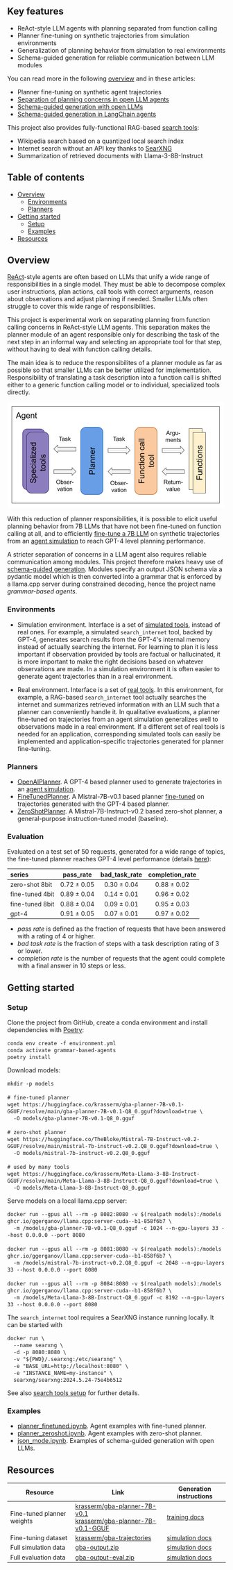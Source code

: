 ## Key features

- ReAct-style LLM agents with planning separated from function calling
- Planner fine-tuning on synthetic trajectories from simulation environments
- Generalization of planning behavior from simulation to real environments
- Schema-guided generation for reliable communication between LLM modules

You can read more in the following [overview](#overview) and in these articles:

- Planner fine-tuning on synthetic agent trajectories
- [Separation of planning concerns in open LLM agents](https://krasserm.github.io/2024/03/06/modular-agent/)
- [Schema-guided generation with open LLMs](https://krasserm.github.io/2023/12/18/llm-json-mode/)
- [Schema-guided generation in LangChain agents](https://krasserm.github.io/2023/12/10/grammar-based-agents/)

This project also provides fully-functional RAG-based [search tools](gba/tools/search/):

- Wikipedia search based on a quantized local search index
- Internet search without an API key thanks to [SearXNG](https://github.com/searxng/searxng)
- Summarization of retrieved documents with Llama-3-8B-Instruct

## Table of contents

- [Overview](#overview)
  - [Environments](#environments)
  - [Planners](#planners)
- [Getting started](#getting-started)
  - [Setup](#setup)
  - [Examples](#examples)
- [Resources](#resources)

## Overview

[ReAct](https://arxiv.org/abs/2210.03629)-style agents are often based on LLMs that unify a wide range of responsibilities in a single model. They must be able to decompose complex user instructions, plan actions, call tools with correct arguments, reason about observations and adjust planning if needed. Smaller LLMs often struggle to cover this wide range of responsibilities.

This project is experimental work on separating planning from function calling concerns in ReAct-style LLM agents. This separation makes the planner module of an agent responsible only for describing the task of the next step in an informal way and selecting an appropriate tool for that step, without having to deal with function calling details.

The main idea is to reduce the responsibilites of a planner module as far as possible so that smaller LLMs can be better utilized for implementation. Responsibility of translating a task description into a function call is shifted either to a generic function calling model or to individual, specialized tools directly.

![planner](docs/img/planner.png)

With this reduction of planner responsibilities, it is possible to elicit useful planning behavior from 7B LLMs that have not been fine-tuned on function calling at all, and to efficiently [fine-tune a 7B LLM](train/) on synthetic trajectories from an [agent simulation](simulation/) to reach GPT-4 level planning performance.

A stricter separation of concerns in a LLM agent also requires reliable communication among modules. This project therefore makes heavy use of [schema-guided generation](json_mode.ipynb). Modules specify an output JSON schema via a pydantic model which is then converted into a grammar that is enforced by a llama.cpp server during constrained decoding, hence the project name *grammar-based agents*.

### Environments

- Simulation environment. Interface is a set of [simulated tools](simulation/tools/), instead of real ones. For example, a simulated `search_internet` tool, backed by GPT-4, generates search results from the GPT-4's internal memory instead of actually searching the internet. For learning to plan it is less important if observation provided by tools are factual or hallucinated, it is more important to make the right decisions based on whatever observations are made. In a simulation environment it is often easier to generate agent trajectories than in a real environment.

- Real environment. Interface is a set of [real tools](gba/tools/). In this environment, for example, a RAG-based `search_internet` tool actually searches the internet and summarizes retrieved information with an LLM such that a planner can conveniently handle it. In qualitative evaluations, a planner fine-tuned on trajectories from an agent simulation generalizes well to observations made in a real environment. If a different set of real tools is needed for an application, corresponding simulated tools can easily be implemented and application-specific trajectories generated for planner fine-tuning.

### Planners

- [OpenAIPlanner](simulation/planner.py). A GPT-4 based planner used to generate trajectories in an [agent simulation](simulation/).
- [FineTunedPlanner](gba/planner/fine_tuned.py). A Mistral-7B-v0.1 based planner [fine-tuned](train/) on trajectories generated with the GPT-4 based planner.
- [ZeroShotPlanner](gba/planner/zero_shot.py). A Mistral-7B-Instruct-v0.2 based zero-shot planner, a general-purpose instruction-tuned model (baseline).

### Evaluation

Evaluated on a test set of 50 requests, generated for a wide range of topics, the fine-tuned planner reaches GPT-4 level performance (details [here](simulation/README.md#planner-evaluation)):

| series          | pass_rate   | bad_task_rate | completion_rate |
|:----------------|:-----------:|:-------------:|:---------------:|
| zero-shot 8bit  | 0.72 ± 0.05 | 0.30 ± 0.04   | 0.88 ± 0.02     |
| fine-tuned 4bit | 0.89 ± 0.04 | 0.14 ± 0.01   | 0.96 ± 0.02     |
| fine-tuned 8bit | 0.88 ± 0.04 | 0.09 ± 0.01   | 0.95 ± 0.03     |
| gpt-4           | 0.91 ± 0.05 | 0.07 ± 0.01   | 0.97 ± 0.02     |

- *pass rate* is defined as the fraction of requests that have been answered with a rating of 4 or higher.
- *bad task rate* is the fraction of steps with a task description rating of 3 or lower.
- *completion rate* is the number of requests that the agent could complete with a final answer in 10 steps or less.

## Getting started

### Setup

Clone the project from GitHub, create a conda environment and install dependencies with [Poetry](https://python-poetry.org/):

```shell
conda env create -f environment.yml
conda activate grammar-based-agents
poetry install
```

Download models:

```shell
mkdir -p models

# fine-tuned planner
wget https://huggingface.co/krasserm/gba-planner-7B-v0.1-GGUF/resolve/main/gba-planner-7B-v0.1-Q8_0.gguf?download=true \
  -O models/gba-planner-7B-v0.1-Q8_0.gguf

# zero-shot planner
wget https://huggingface.co/TheBloke/Mistral-7B-Instruct-v0.2-GGUF/resolve/main/mistral-7b-instruct-v0.2.Q8_0.gguf?download=true \
  -O models/mistral-7b-instruct-v0.2.Q8_0.gguf

# used by many tools
wget https://huggingface.co/krasserm/Meta-Llama-3-8B-Instruct-GGUF/resolve/main/Meta-Llama-3-8B-Instruct-Q8_0.gguf?download=true \
  -O models/Meta-Llama-3-8B-Instruct-Q8_0.gguf
```

Serve models on a local llama.cpp server:

```shell
docker run --gpus all --rm -p 8082:8080 -v $(realpath models):/models ghcr.io/ggerganov/llama.cpp:server-cuda--b1-858f6b7 \
  -m /models/gba-planner-7B-v0.1-Q8_0.gguf -c 1024 --n-gpu-layers 33 --host 0.0.0.0 --port 8080

docker run --gpus all --rm -p 8081:8080 -v $(realpath models):/models ghcr.io/ggerganov/llama.cpp:server-cuda--b1-858f6b7 \
  -m /models/mistral-7b-instruct-v0.2.Q8_0.gguf -c 2048 --n-gpu-layers 33 --host 0.0.0.0 --port 8080

docker run --gpus all --rm -p 8084:8080 -v $(realpath models):/models ghcr.io/ggerganov/llama.cpp:server-cuda--b1-858f6b7 \
  -m /models/Meta-Llama-3-8B-Instruct-Q8_0.gguf -c 8192 --n-gpu-layers 33 --host 0.0.0.0 --port 8080
```

The `search_internet` tool requires a SearXNG instance running locally. It can be started with

```shell
docker run \
  --name searxng \
  -d -p 8080:8080 \
  -v "${PWD}/.searxng:/etc/searxng" \
  -e "BASE_URL=http://localhost:8080" \
  -e "INSTANCE_NAME=my-instance" \
  searxng/searxng:2024.5.24-75e4b6512
```

See also [search tools setup](gba/tools/search/README.md#setup) for further details.

### Examples

- [planner_finetuned.ipynb](planner_finetuned.ipynb). Agent examples with fine-tuned planner.
- [planner_zeroshot.ipynb](planner_zeroshot.ipynb). Agent examples with zero-shot planner.
- [json_mode.ipynb](json_mode.ipynb.ipynb). Examples of schema-guided generation with open LLMs.

## Resources

| Resource                   | Link                                                                                                                                                                                  | Generation instructions         |
|----------------------------|---------------------------------------------------------------------------------------------------------------------------------------------------------------------------------------|---------------------------------|
| Fine-tuned planner weights | [krasserm/gba-planner-7B-v0.1](https://huggingface.co/krasserm/gba-planner-7B-v0.1)<br/>[krasserm/gba-planner-7B-v0.1-GGUF](https://huggingface.co/krasserm/gba-planner-7B-v0.1-GGUF) | [training docs](train/)         |
| Fine-tuning dataset        | [krasserm/gba-trajectories](https://huggingface.co/datasets/krasserm/gba-trajectories)                                                                                                | [simulation docs](simulation/)  |
| Full simulation data       | [gba-output.zip](https://martin-krasser.com/gba/gba-output.zip)                                                                                                                       | [simulation docs](simulation/)  |
| Full evaluation data       | [gba-output-eval.zip](https://martin-krasser.com/gba/gba-output-eval.zip)                                                                                                             | [simulation docs](simulation/)  |
